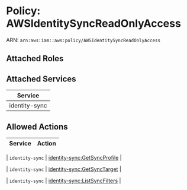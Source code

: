 # Policy: AWSIdentitySyncReadOnlyAccess

ARN: `arn:aws:iam::aws:policy/AWSIdentitySyncReadOnlyAccess`

## Attached Roles

## Attached Services

| Service |
|---------|
| identity-sync |

## Allowed Actions

| Service | Action |
|:-------:|--------|

| `identity-sync` | [identity-sync:GetSyncProfile](../actions.md#identity-sync:getsyncprofile) |

| `identity-sync` | [identity-sync:GetSyncTarget](../actions.md#identity-sync:getsynctarget) |

| `identity-sync` | [identity-sync:ListSyncFilters](../actions.md#identity-sync:listsyncfilters) |
